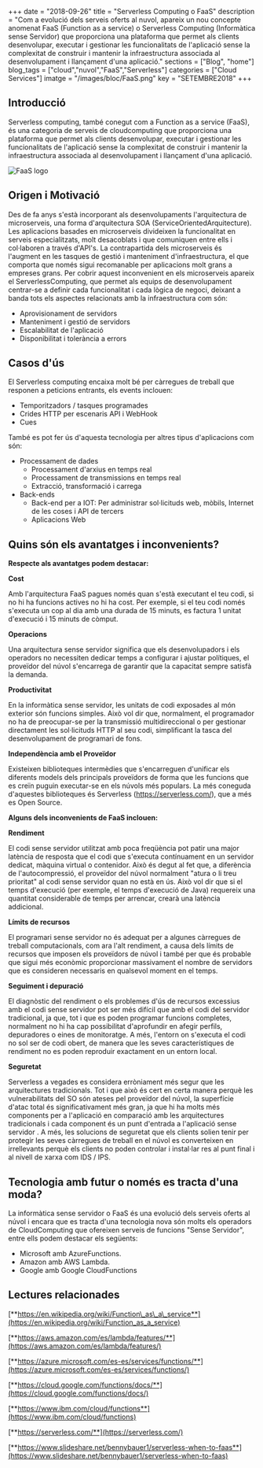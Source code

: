 +++
date        = "2018-09-26"
title       = "Serverless Computing o FaaS"
description = "Com a evolució dels serveis oferts al nuvol, apareix un nou concepte anomenat FaaS (Function as a service) o Serverless Computing (Informàtica sense Servidor) que proporciona una plataforma que permet als clients desenvolupar, executar i gestionar les funcionalitats de l'aplicació sense la complexitat de construir i mantenir la infraestructura associada al desenvolupament i llançament d'una aplicació."
sections    = ["Blog", "home"]
blog_tags   = ["cloud","nuvol","FaaS","Serverless"]
categories  = ["Cloud Services"]
imatge      = "/images/bloc/FaaS.png"
key         = "SETEMBRE2018"
+++

## Introducció

Serverless computing, també conegut com a Function as a service (FaaS), és una categoria de serveis de cloudcomputing que proporciona una plataforma que permet als clients desenvolupar, executar i gestionar les funcionalitats de l&#39;aplicació sense la complexitat de construir i mantenir la infraestructura associada al desenvolupament i llançament d&#39;una aplicació.

![FaaS logo](/images/bloc/FaaS.png)

## Origen i Motivació

Des de fa anys s&#39;està incorporant als desenvolupaments l&#39;arquitectura de microserveis, una forma d&#39;arquitectura SOA (ServiceOrientedArquitecture). Les aplicacions basades en microserveis divideixen la funcionalitat en serveis especialitzats, molt desacoblats i que comuniquen entre ells i col·laboren a través d&#39;API&#39;s.
La contrapartida dels microserveis és l&#39;augment en les tasques de gestió i manteniment d&#39;infraestructura, el que comporta que només sigui recomanable per aplicacions molt grans a empreses grans.
Per cobrir aquest inconvenient en els microserveis apareix el ServerlessComputing, que permet als equips de desenvolupament centrar-se a definir cada funcionalitat i cada lògica de negoci, deixant a banda tots els aspectes relacionats amb la infraestructura com són:

- Aprovisionament de servidors
- Manteniment i gestió de servidors
- Escalabilitat de l&#39;aplicació
- Disponibilitat i tolerància a errors

## Casos d&#39;ús

El Serverless computing encaixa molt bé per càrregues de treball que responen a peticions entrants, els events inclouen:

- Temporitzadors / tasques programades
- Crides HTTP per escenaris API i WebHook
- Cues

També es pot fer ús d&#39;aquesta tecnologia per altres tipus d&#39;aplicacions com són:

- Processament de dades
  - Processament d&#39;arxius en temps real
  - Processament de transmissions en temps real
  - Extracció, transformació i carrega
- Back-ends
  - Back-end per a IOT: Per administrar sol·licituds web, mòbils, Internet de les coses i API de tercers
  - Aplicacions Web

## Quins són els avantatges i inconvenients?

**Respecte als avantatges podem destacar:**

**Cost**

Amb l&#39;arquitectura FaaS pagues només quan s&#39;està executant el teu codi, si no hi ha funcions actives no hi ha cost. Per exemple, si el teu codi només s&#39;executa un cop al dia amb una durada de 15 minuts, es factura 1 unitat d&#39;execució i 15 minuts de còmput.

**Operacions**

Una arquitectura sense servidor significa que els desenvolupadors i els operadors no necessiten dedicar temps a configurar i ajustar polítiques, el proveïdor del núvol s&#39;encarrega de garantir que la capacitat sempre satisfà la demanda.

**Productivitat**

En la informàtica sense servidor, les unitats de codi exposades al món exterior són funcions simples. Això vol dir que, normalment, el programador no ha de preocupar-se per la transmissió multidireccional o per gestionar directament les sol·licituds HTTP al seu codi, simplificant la tasca del desenvolupament de programari de fons.

**Independència amb el Proveïdor**

Existeixen biblioteques intermèdies que s&#39;encarreguen d&#39;unificar els diferents models dels principals proveïdors de forma que les funcions que es creïn puguin executar-se en els núvols més populars. La més coneguda d&#39;aquestes biblioteques és Serverless (https://serverless.com/), que a més es Open Source.

**Alguns dels inconvenients de FaaS inclouen:**

**Rendiment**

El codi sense servidor utilitzat amb poca freqüència pot patir una major latència de resposta que el codi que s&#39;executa contínuament en un servidor dedicat, màquina virtual o contenidor. Això és degut al fet que, a diferència de l&#39;autocompressió, el proveïdor del núvol normalment &quot;atura o li treu prioritat&quot; al codi sense servidor quan no està en ús. Això vol dir que si el temps d&#39;execució (per exemple, el temps d&#39;execució de Java) requereix una quantitat considerable de temps per arrencar, crearà una latència addicional.

**Límits de recursos**

El programari sense servidor no és adequat per a algunes càrregues de treball computacionals, com ara l&#39;alt rendiment, a causa dels límits de recursos que imposen els proveïdors de núvol i també per que és probable que sigui més econòmic proporcionar massivament el nombre de servidors que es consideren necessaris en qualsevol moment en el temps.

**Seguiment i depuració**

El diagnòstic del rendiment o els problemes d&#39;ús de recursos excessius amb el codi sense servidor pot ser més difícil que amb el codi del servidor tradicional, ja que, tot i que es poden programar funcions completes, normalment no hi ha cap possibilitat d&#39;aprofundir en afegir perfils, depuradores o eines de monitoratge. A més, l&#39;entorn on s&#39;executa el codi no sol ser de codi obert, de manera que les seves característiques de rendiment no es poden reproduir exactament en un entorn local.

**Seguretat**

Serverless a vegades es considera erròniament més segur que les arquitectures tradicionals. Tot i que això és cert en certa manera perquè les vulnerabilitats del SO són ateses pel proveïdor del núvol, la superfície d&#39;atac total és significativament més gran, ja que hi ha molts més components per a l&#39;aplicació en comparació amb les arquitectures tradicionals i cada component és un punt d&#39;entrada a l&#39;aplicació sense servidor . A més, les solucions de seguretat que els clients solien tenir per protegir les seves càrregues de treball en el núvol es converteixen en irrellevants perquè els clients no poden controlar i instal·lar res al punt final i al nivell de xarxa com IDS / IPS.

## Tecnologia amb futur o només es tracta d&#39;una moda?

La informàtica sense servidor o FaaS és una evolució dels serveis oferts al núvol i encara que es tracta d&#39;una tecnologia nova són molts els operadors de CloudComputing que ofereixen serveis de funcions &quot;Sense Servidor&quot;, entre ells podem destacar els següents:
- Microsoft amb AzureFunctions.
- Amazon amb AWS Lambda.
- Google amb Google CloudFunctions

## Lectures relacionades

[**https://en.wikipedia.org/wiki/Function\_as\_a\_service**](https://en.wikipedia.org/wiki/Function_as_a_service)

[**https://aws.amazon.com/es/lambda/features/**](https://aws.amazon.com/es/lambda/features/)

[**https://azure.microsoft.com/es-es/services/functions/**](https://azure.microsoft.com/es-es/services/functions/)

[**https://cloud.google.com/functions/docs/**](https://cloud.google.com/functions/docs/)

[**https://www.ibm.com/cloud/functions**](https://www.ibm.com/cloud/functions)

[**https://serverless.com/**](https://serverless.com/)

[**https://www.slideshare.net/bennybauer1/serverless-when-to-faas**](https://www.slideshare.net/bennybauer1/serverless-when-to-faas)

